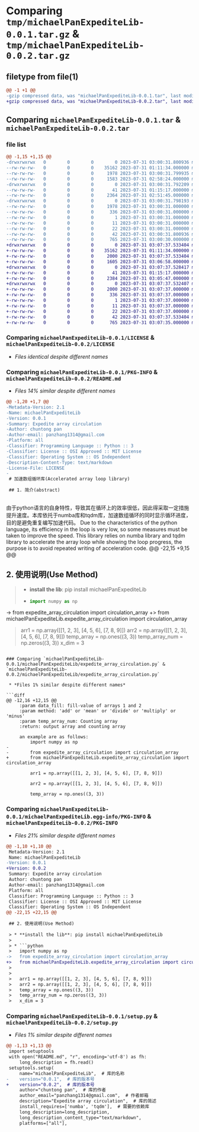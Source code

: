 # Comparing `tmp/michaelPanExpediteLib-0.0.1.tar.gz` & `tmp/michaelPanExpediteLib-0.0.2.tar.gz`

## filetype from file(1)

```diff
@@ -1 +1 @@
-gzip compressed data, was "michaelPanExpediteLib-0.0.1.tar", last modified: Mon Jul 31 03:00:31 2023, max compression
+gzip compressed data, was "michaelPanExpediteLib-0.0.2.tar", last modified: Mon Jul 31 03:07:37 2023, max compression
```

## Comparing `michaelPanExpediteLib-0.0.1.tar` & `michaelPanExpediteLib-0.0.2.tar`

### file list

```diff
@@ -1,15 +1,15 @@
-drwxrwxrwx   0        0        0        0 2023-07-31 03:00:31.800936 michaelPanExpediteLib-0.0.1/
--rw-rw-rw-   0        0        0    35162 2023-07-31 01:11:34.000000 michaelPanExpediteLib-0.0.1/LICENSE
--rw-rw-rw-   0        0        0     1978 2023-07-31 03:00:31.799935 michaelPanExpediteLib-0.0.1/PKG-INFO
--rw-rw-rw-   0        0        0     1583 2023-07-31 02:58:24.000000 michaelPanExpediteLib-0.0.1/README.md
-drwxrwxrwx   0        0        0        0 2023-07-31 03:00:31.792209 michaelPanExpediteLib-0.0.1/michaelPanExpediteLib/
--rw-rw-rw-   0        0        0       41 2023-07-31 01:15:17.000000 michaelPanExpediteLib-0.0.1/michaelPanExpediteLib/__init__.py
--rw-rw-rw-   0        0        0     2364 2023-07-31 02:51:45.000000 michaelPanExpediteLib-0.0.1/michaelPanExpediteLib/expedite_array_circulation.py
-drwxrwxrwx   0        0        0        0 2023-07-31 03:00:31.798193 michaelPanExpediteLib-0.0.1/michaelPanExpediteLib.egg-info/
--rw-rw-rw-   0        0        0     1978 2023-07-31 03:00:31.000000 michaelPanExpediteLib-0.0.1/michaelPanExpediteLib.egg-info/PKG-INFO
--rw-rw-rw-   0        0        0      336 2023-07-31 03:00:31.000000 michaelPanExpediteLib-0.0.1/michaelPanExpediteLib.egg-info/SOURCES.txt
--rw-rw-rw-   0        0        0        1 2023-07-31 03:00:31.000000 michaelPanExpediteLib-0.0.1/michaelPanExpediteLib.egg-info/dependency_links.txt
--rw-rw-rw-   0        0        0       11 2023-07-31 03:00:31.000000 michaelPanExpediteLib-0.0.1/michaelPanExpediteLib.egg-info/requires.txt
--rw-rw-rw-   0        0        0       22 2023-07-31 03:00:31.000000 michaelPanExpediteLib-0.0.1/michaelPanExpediteLib.egg-info/top_level.txt
--rw-rw-rw-   0        0        0       42 2023-07-31 03:00:31.800936 michaelPanExpediteLib-0.0.1/setup.cfg
--rw-rw-rw-   0        0        0      765 2023-07-31 03:00:30.000000 michaelPanExpediteLib-0.0.1/setup.py
+drwxrwxrwx   0        0        0        0 2023-07-31 03:07:37.533404 michaelPanExpediteLib-0.0.2/
+-rw-rw-rw-   0        0        0    35162 2023-07-31 01:11:34.000000 michaelPanExpediteLib-0.0.2/LICENSE
+-rw-rw-rw-   0        0        0     2000 2023-07-31 03:07:37.533404 michaelPanExpediteLib-0.0.2/PKG-INFO
+-rw-rw-rw-   0        0        0     1605 2023-07-31 03:06:58.000000 michaelPanExpediteLib-0.0.2/README.md
+drwxrwxrwx   0        0        0        0 2023-07-31 03:07:37.528417 michaelPanExpediteLib-0.0.2/michaelPanExpediteLib/
+-rw-rw-rw-   0        0        0       41 2023-07-31 01:15:17.000000 michaelPanExpediteLib-0.0.2/michaelPanExpediteLib/__init__.py
+-rw-rw-rw-   0        0        0     2384 2023-07-31 03:05:47.000000 michaelPanExpediteLib-0.0.2/michaelPanExpediteLib/expedite_array_circulation.py
+drwxrwxrwx   0        0        0        0 2023-07-31 03:07:37.532407 michaelPanExpediteLib-0.0.2/michaelPanExpediteLib.egg-info/
+-rw-rw-rw-   0        0        0     2000 2023-07-31 03:07:37.000000 michaelPanExpediteLib-0.0.2/michaelPanExpediteLib.egg-info/PKG-INFO
+-rw-rw-rw-   0        0        0      336 2023-07-31 03:07:37.000000 michaelPanExpediteLib-0.0.2/michaelPanExpediteLib.egg-info/SOURCES.txt
+-rw-rw-rw-   0        0        0        1 2023-07-31 03:07:37.000000 michaelPanExpediteLib-0.0.2/michaelPanExpediteLib.egg-info/dependency_links.txt
+-rw-rw-rw-   0        0        0       11 2023-07-31 03:07:37.000000 michaelPanExpediteLib-0.0.2/michaelPanExpediteLib.egg-info/requires.txt
+-rw-rw-rw-   0        0        0       22 2023-07-31 03:07:37.000000 michaelPanExpediteLib-0.0.2/michaelPanExpediteLib.egg-info/top_level.txt
+-rw-rw-rw-   0        0        0       42 2023-07-31 03:07:37.533404 michaelPanExpediteLib-0.0.2/setup.cfg
+-rw-rw-rw-   0        0        0      765 2023-07-31 03:07:35.000000 michaelPanExpediteLib-0.0.2/setup.py
```

### Comparing `michaelPanExpediteLib-0.0.1/LICENSE` & `michaelPanExpediteLib-0.0.2/LICENSE`

 * *Files identical despite different names*

### Comparing `michaelPanExpediteLib-0.0.1/PKG-INFO` & `michaelPanExpediteLib-0.0.2/README.md`

 * *Files 14% similar despite different names*

```diff
@@ -1,20 +1,7 @@
-Metadata-Version: 2.1
-Name: michaelPanExpediteLib
-Version: 0.0.1
-Summary: Expedite array circulation
-Author: chuntong pan
-Author-email: panzhang1314@gmail.com
-Platform: all
-Classifier: Programming Language :: Python :: 3
-Classifier: License :: OSI Approved :: MIT License
-Classifier: Operating System :: OS Independent
-Description-Content-Type: text/markdown
-License-File: LICENSE
-
 # 加速数组循环库(Accelerated array loop library)
 
 ## 1. 简介(abstract)
 
 ```
 由于python语言的自身特性，导致其在循环上的效率很低，因此得采取一定措施提升速度。本库依托于numba库和tqdm库，加速数组循环的同时显示循环进度，目的是避免重复编写加速代码。
 Due to the characteristics of the python language, its efficiency in the loop is very low, so some measures must be taken to improve the speed. This library relies on numba library and tqdm library to accelerate the array loop while showing the loop progress, the purpose is to avoid repeated writing of acceleration code.
@@ -22,15 +9,15 @@
 
 ## 2. 使用说明(Use Method)
 
 > * **install the lib**: pip install michaelPanExpediteLib
 >
 > * ```python
 >   import numpy as np
->   from expedite_array_circulation import circulation_array
+>   from michaelPanExpediteLib.expedite_array_circulation import circulation_array
 >   
 >   
 >   arr1 = np.array([[1, 2, 3], [4, 5, 6], [7, 8, 9]])
 >   arr2 = np.array([[1, 2, 3], [4, 5, 6], [7, 8, 9]])
 >   temp_array = np.ones((3, 3))
 >   temp_array_num = np.zeros((3, 3))
 >   x_dim = 3
```

### Comparing `michaelPanExpediteLib-0.0.1/michaelPanExpediteLib/expedite_array_circulation.py` & `michaelPanExpediteLib-0.0.2/michaelPanExpediteLib/expedite_array_circulation.py`

 * *Files 1% similar despite different names*

```diff
@@ -12,16 +12,15 @@
     :param data_fill: fill-value of arrays 1 and 2
     :param method: 'add' or 'mean' or 'divide' or 'multiply' or 'minus'
     :param temp_array_num: Counting array
     :return: output array and counting array
 
     an example are as follows:
         import numpy as np
-
-        from expedite_array_circulation import circulation_array
+        from michaelPanExpediteLib.expedite_array_circulation import circulation_array
 
         arr1 = np.array([[1, 2, 3], [4, 5, 6], [7, 8, 9]])
 
         arr2 = np.array([[1, 2, 3], [4, 5, 6], [7, 8, 9]])
 
         temp_array = np.ones((3, 3))
```

### Comparing `michaelPanExpediteLib-0.0.1/michaelPanExpediteLib.egg-info/PKG-INFO` & `michaelPanExpediteLib-0.0.2/PKG-INFO`

 * *Files 21% similar despite different names*

```diff
@@ -1,10 +1,10 @@
 Metadata-Version: 2.1
 Name: michaelPanExpediteLib
-Version: 0.0.1
+Version: 0.0.2
 Summary: Expedite array circulation
 Author: chuntong pan
 Author-email: panzhang1314@gmail.com
 Platform: all
 Classifier: Programming Language :: Python :: 3
 Classifier: License :: OSI Approved :: MIT License
 Classifier: Operating System :: OS Independent
@@ -22,15 +22,15 @@
 
 ## 2. 使用说明(Use Method)
 
 > * **install the lib**: pip install michaelPanExpediteLib
 >
 > * ```python
 >   import numpy as np
->   from expedite_array_circulation import circulation_array
+>   from michaelPanExpediteLib.expedite_array_circulation import circulation_array
 >   
 >   
 >   arr1 = np.array([[1, 2, 3], [4, 5, 6], [7, 8, 9]])
 >   arr2 = np.array([[1, 2, 3], [4, 5, 6], [7, 8, 9]])
 >   temp_array = np.ones((3, 3))
 >   temp_array_num = np.zeros((3, 3))
 >   x_dim = 3
```

### Comparing `michaelPanExpediteLib-0.0.1/setup.py` & `michaelPanExpediteLib-0.0.2/setup.py`

 * *Files 1% similar despite different names*

```diff
@@ -1,13 +1,13 @@
 import setuptools
 with open("README.md", "r", encoding='utf-8') as fh:
     long_description = fh.read()
 setuptools.setup(
     name="michaelPanExpediteLib",  # 库的名称
-    version="0.0.1",  # 库的版本号
+    version="0.0.2",  # 库的版本号
     author="chuntong pan",  # 库的作者
     author_email="panzhang1314@gmail.com",  # 作者邮箱
     description="Expedite array circulation",  # 库的简述
     install_requires=['numba', 'tqdm'],  # 需要的依赖库
     long_description=long_description,
     long_description_content_type="text/markdown",
     platforms=["all"],
```

